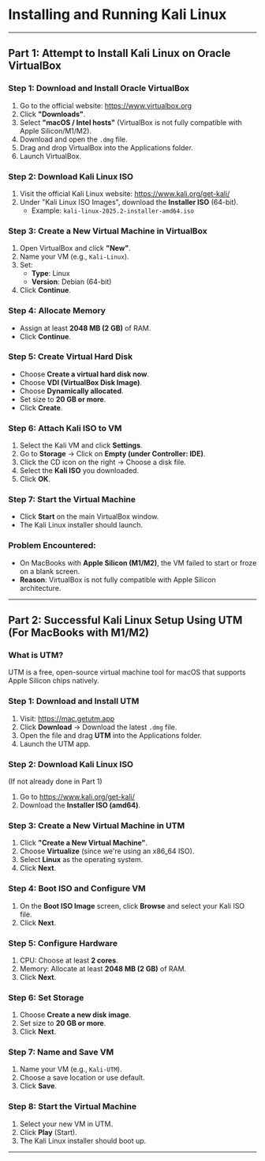 # Installing and Running Kali Linux 

---

## Part 1: Attempt to Install Kali Linux on Oracle VirtualBox

### Step 1: Download and Install Oracle VirtualBox
1. Go to the official website: https://www.virtualbox.org
2. Click **"Downloads"**.
3. Select **"macOS / Intel hosts"** (VirtualBox is not fully compatible with Apple Silicon/M1/M2).
4. Download and open the `.dmg` file.
5. Drag and drop VirtualBox into the Applications folder.
6. Launch VirtualBox.

### Step 2: Download Kali Linux ISO
1. Visit the official Kali Linux website: https://www.kali.org/get-kali/
2. Under "Kali Linux ISO Images", download the **Installer ISO** (64-bit).
   - Example: `kali-linux-2025.2-installer-amd64.iso`

### Step 3: Create a New Virtual Machine in VirtualBox
1. Open VirtualBox and click **"New"**.
2. Name your VM (e.g., `Kali-Linux`).
3. Set:
   - **Type**: Linux
   - **Version**: Debian (64-bit)
4. Click **Continue**.

### Step 4: Allocate Memory
- Assign at least **2048 MB (2 GB)** of RAM.
- Click **Continue**.

### Step 5: Create Virtual Hard Disk
- Choose **Create a virtual hard disk now**.
- Choose **VDI (VirtualBox Disk Image)**.
- Choose **Dynamically allocated**.
- Set size to **20 GB or more**.
- Click **Create**.

### Step 6: Attach Kali ISO to VM
1. Select the Kali VM and click **Settings**.
2. Go to **Storage** → Click on **Empty (under Controller: IDE)**.
3. Click the CD icon on the right → Choose a disk file.
4. Select the **Kali ISO** you downloaded.
5. Click **OK**.

### Step 7: Start the Virtual Machine
- Click **Start** on the main VirtualBox window.
- The Kali Linux installer should launch.

### Problem Encountered:
- On MacBooks with **Apple Silicon (M1/M2)**, the VM failed to start or froze on a blank screen.
- **Reason**: VirtualBox is not fully compatible with Apple Silicon architecture.

---

## Part 2: Successful Kali Linux Setup Using UTM (For MacBooks with M1/M2)

### What is UTM?
UTM is a free, open-source virtual machine tool for macOS that supports Apple Silicon chips natively.

### Step 1: Download and Install UTM
1. Visit: https://mac.getutm.app
2. Click **Download** → Download the latest `.dmg` file.
3. Open the file and drag **UTM** into the Applications folder.
4. Launch the UTM app.

### Step 2: Download Kali Linux ISO
(If not already done in Part 1)

1. Go to https://www.kali.org/get-kali/
2. Download the **Installer ISO (amd64)**.

### Step 3: Create a New Virtual Machine in UTM
1. Click **"Create a New Virtual Machine"**.
2. Choose **Virtualize** (since we're using an x86_64 ISO).
3. Select **Linux** as the operating system.
4. Click **Next**.

### Step 4: Boot ISO and Configure VM
1. On the **Boot ISO Image** screen, click **Browse** and select your Kali ISO file.
2. Click **Next**.

### Step 5: Configure Hardware
1. CPU: Choose at least **2 cores**.
2. Memory: Allocate at least **2048 MB (2 GB)** of RAM.
3. Click **Next**.

### Step 6: Set Storage
1. Choose **Create a new disk image**.
2. Set size to **20 GB or more**.
3. Click **Next**.

### Step 7: Name and Save VM
1. Name your VM (e.g., `Kali-UTM`).
2. Choose a save location or use default.
3. Click **Save**.

### Step 8: Start the Virtual Machine
1. Select your new VM in UTM.
2. Click **Play** (Start).
3. The Kali Linux installer should boot up.
---


